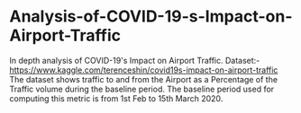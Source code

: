 # Analysis-of-COVID-19-s-Impact-on-Airport-Traffic
In depth analysis of COVID-19's Impact on Airport Traffic.
Dataset:- https://www.kaggle.com/terenceshin/covid19s-impact-on-airport-traffic
The dataset shows traffic to and from the Airport as a Percentage of the Traffic volume during the baseline period. The baseline period used for computing this metric is from 1st Feb to 15th March 2020. 
